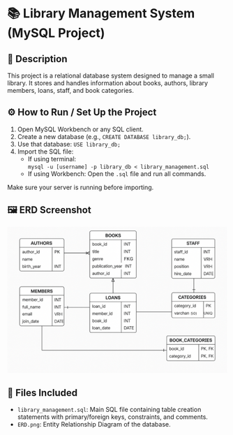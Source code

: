 # 📚 Library Management System (MySQL Project)

## 📝 Description
This project is a relational database system designed to manage a small library. It stores and handles information about books, authors, library members, loans, staff, and book categories.

## ⚙️ How to Run / Set Up the Project

1. Open MySQL Workbench or any SQL client.
2. Create a new database (e.g., `CREATE DATABASE library_db;`).
3. Use that database: `USE library_db;`
4. Import the SQL file:
   - If using terminal:  
     `mysql -u [username] -p library_db < library_management.sql`
   - If using Workbench: Open the `.sql` file and run all commands.

Make sure your server is running before importing.

## 🖼️ ERD Screenshot
![ERD Diagram](ERD.png)  

## 📁 Files Included
- `library_management.sql`: Main SQL file containing table creation statements with primary/foreign keys, constraints, and comments.
- `ERD.png`: Entity Relationship Diagram of the database.